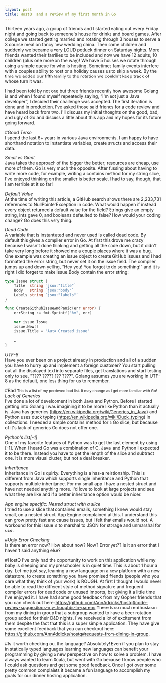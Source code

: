 ```yaml
---
layout: post
title: HostQ  and a review of my first month in Go
---
```


Thirteen years ago,  a group of friends and I started eating out every Friday night and going back to someone's house for drinks and board games.  After college we started getting married and rotating through 3 houses to serve a 3 course meal on fancy new wedding china.  Then came children and suddenly we became a very LOUD potluck dinner on Saturday nights.  More friends wanted their families to be included and now we have 12 adults, 10 children (plus one more on the way)!  We have 5 houses we rotate through using a simple queue for who is hosting.  Sometimes family events interfere with a couples ability to host or a holiday causes us to skip a week.  By the time we added our fifth family to the rotation we couldn't keep track of whose turn it was. 

I had been told by not one but three friends recently how awesome Golang is and when I found myself repeatedly saying, “I'm not just a Java developer”, I decided their challenge was accepted.  The first iteration is done and in production.  I've asked those said friends for a code review and have heard back from two.  I'll discuss my initial thoughts on the good, bad, and ugly of Go and discuss a little about this app and my hopes for its future going forward.

#Good
*Terse*<br/>
I spend the last 6+ years in various Java environments.  I am happy to have shorthand notation to instantiate variables, create structs and access their data.  

*Small vs Giant*<br/>
Java takes the approach of the bigger the better; resources are cheap, use more of them.  Go is very much the opposite.  After fussing about having to write more code, for example, writing a contains method for my string slice, I've enjoyed thinking on the smaller is better scale.  I had to say, though, that I am terrible at it so far!

*Default Value*<br/>
At the time of writing this article, a GitHub search shows there are 2,233,731 references to NullPointerException in code.  What would happen if instead every object returned a default value for the field?  Strings give an empty string, ints gave 0, and booleans defaulted to false?  How would your coding change?  Go does this very thing.

*Dead Code*<br/>
A variable that is instantiated and never used is called dead code.  By default this gives a compiler error in Go.  At first this drove me crazy because I wasn't done thinking and getting all the code down, but it didn't take very long before it showed me a couple places where it was a bug.  One example was creating an issue object to create GitHub issues and I had formatted the error string, but never set it on the issue field.  The compiler jumps up and down yelling, “Hey you!  You forgot to do something!” and it is right I did forget to make Issue.Body contain the error string:

```go
type Issue struct {
	Title  string `json:"title"`
	Body   string `json:"body"`
	Labels string `json:"labels"`
}

func CreateGithubIssueAndPanic(err error) {
	errString := fmt.Sprintf("%v", err)

	var issue Issue
	issue.New()
	issue.Title = "Auto Created issue"
	
	…
}
```
*UTF-8*<br/>
Have you ever been on a project already in production and all of a sudden you have to hurry up and implement a foreign customer?  You start pulling out all the displayed text into separate files, get translations and start testing only to see, "???? ????? ??? ????".  Golang assumes you are working in UTF-8 as the default, one less thing for us to remember.


#Bad
<small>This is a list of my percieved bad list.  It may change as I get more familiar with Go! </small><br/>
*Lack of Generics*<br/>
I've done a lot of development in both Java and Python.  Before I started getting into Golang I was imagining it to be more like Python than it actually is.  Java has generics (https://en.wikipedia.org/wiki/Generics_in_Java) and Python uses duck typing (https://en.wikipedia.org/wiki/Duck_typing) in collections.  I needed a simple contains method for a Go slice, but because of it's lack of generics Go does not offer one.  

*Python's list[-1]*<br/>
One of my favorite features of Python was to get the last element by using [-1].  When I heard Go was a combination of C, Java, and Python I expected it to be there.  Instead you have to get the length of the slice and subtract one.  It is more visual clutter, but not a deal breaker.

*Inheritance*<br/>
Inheritance in Go is quirky.  Everything is a has-a relationship.  This is different from Java which supports single inheritance and Python that supports multiple inheritance.  For my small app I have a nested struct and have not needed anything more.  I'd love to look at large projects and see what they are like and if a better inheritance option would be nicer.

*App engine specific:  Nested struct with a slice*<br/>
I tried to use a slice that contained emails, something I knew would stay small, on a nested struct.  App Engine complained at this.  I understand this can grow pretty fast and cause issues, but I felt that emails would not.  A workound for this issue is to marshal to JSON for storage and unmarshal for use.

#Ugly
*Error Checking*<br/>
Is there an error now?  How about now?  Now?  Error yet??  Is it an error that I haven't said anything else?


#HostQ
I've only had the opportunity to work on this application while my baby is sleeping and my preschooler is in quiet time.  This is about 1 hour a day.  Let me just say, learning a new language on a new platform with a new datastore, to create something you have promised friends (people who you care what they think of your work) is ROUGH.  At first I thought I would never be able to read the different style of method signature and frequent compiler errors for dead code or unused imports, but giving it a little time I've enjoyed it.  I have had some good feedback from my Gopher friends that you can check out here:  https://github.com/AnnAddicks/hostq#code-review-suggestions-my-thoughts-in-parens
There is so much enthusiasm from my dining in group that a subgroup wanted to have a beer rotation group added for their D&D nights.  I've received a lot of excitement from them despite the fact that this is a super simple application.  They have give some excellent feedback that you can checkout here:  https://github.com/AnnAddicks/hostq#requests-from-dining-in-group.

#Is it worth checking out the language?
Absolutely!  Even if you plan to stay in statically typed languages learning new languages can benefit your programming by giving a new perspective on how to solve a problem.  I have always wanted to learn Scala, but went with Go because I know people who I could ask questions and get some good feedback.  Once I got over some pretty common complaints it became a fun language to accomplish my  goals for our dinner hosting application.

